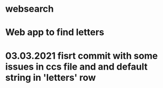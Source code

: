 # websearch
Web app to find letters
=================================================================================
03.03.2021
fisrt commit with some issues in ccs file and and default string in 'letters' row
=================================================================================
